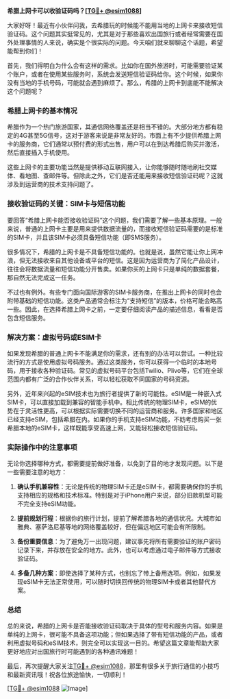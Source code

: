 **希腊上网卡可以收验证码吗？[[TG💪+ @esim1088](https://t.me/s/esim1088)]**

大家好呀！最近有小伙伴问我，去希腊玩的时候能不能用当地的上网卡来接收短信验证码。这个问题其实挺常见的，尤其是对于那些喜欢出国旅行或者经常需要在国外处理事情的人来说，确实是个很实际的问题。今天咱们就来聊聊这个话题，希望能帮到你们！

首先，我们得明白为什么会有这样的需求。比如你在国外旅游时，可能需要验证某个账户，或者在使用某些服务时，系统会发送短信验证码给你。这个时候，如果你没有当地的手机号码，可能就会遇到麻烦了。那么，希腊的上网卡到底能不能解决这个问题呢？

### 希腊上网卡的基本情况

希腊作为一个热门旅游国家，其通信网络覆盖还是相当不错的。大部分地方都有稳定的4G甚至5G信号，这对于游客来说是非常友好的。市面上有不少提供希腊上网卡的服务商，它们通常以预付费的形式出售，用户可以在到达希腊后购买并激活，然后直接插入手机使用。

这些上网卡的主要功能当然是提供移动互联网接入，让你能够随时随地刷社交媒体、看地图、查邮件等。但除此之外，它们是否还能用来接收短信验证码呢？这就涉及到运营商的技术支持问题了。

### 接收验证码的关键：SIM卡与短信功能

要回答“希腊上网卡能否接收验证码”这个问题，我们需要了解一些基本原理。一般来说，普通的上网卡主要是用来提供数据流量的，而接收短信验证码需要的是标准的SIM卡，并且该SIM卡必须具备短信功能（即SMS服务）。

很多情况下，希腊的上网卡是不具备短信功能的。也就是说，虽然它能让你上网冲浪，但无法接收来自其他设备或平台的短信。这是因为运营商为了简化产品设计，往往会将数据流量和短信功能分开售卖。如果你买的上网卡只是单纯的数据套餐，那自然无法完成这一任务。

不过也有例外。有些专门面向国际游客的SIM卡服务商，在推出上网卡的同时也会附带基础的短信功能。这类产品通常会标注为“支持短信”的版本，价格可能会略高一些。因此，在选择希腊上网卡之前，一定要仔细阅读产品的描述信息，看看是否包含短信服务。

### 解决方案：虚拟号码或ESIM卡

如果发现希腊的普通上网卡不能满足你的需求，还有别的办法可以尝试。一种比较流行的方式是使用虚拟号码服务。通过这类服务，你可以获得一个临时的本地号码，用于接收各种验证码。常见的虚拟号码平台包括Twilio、Plivo等，它们在全球范围内都有广泛的合作伙伴关系，可以轻松获取不同国家的号码资源。

另外，近年来兴起的eSIM技术也为旅行者提供了新的可能性。eSIM是一种嵌入式SIM卡，可以直接加载到兼容的智能手机中。相比传统的物理SIM卡，eSIM的优势在于灵活性更高，可以根据实际需要切换不同的运营商和服务。许多国家和地区已经支持eSIM，包括希腊在内。如果你的手机支持eSIM功能，不妨考虑购买一张希腊本地的eSIM卡，这样既能享受高速上网，又能轻松接收短信验证码。

### 实际操作中的注意事项

无论你选择哪种方式，都需要提前做好准备，以免到了目的地才发现问题。以下是一些需要注意的地方：

1. **确认手机兼容性**：无论是传统的物理SIM卡还是eSIM卡，都需要确保你的手机支持相应的规格和技术标准。特别是对于iPhone用户来说，部分旧款机型可能不完全支持eSIM功能。

2. **提前规划行程**：根据你的旅行计划，提前了解希腊各地的通信状况。大城市如雅典、塞萨洛尼基等地的网络覆盖较好，但在偏远地区可能会有所限制。

3. **备份重要信息**：为了避免万一出现问题，建议事先将所有需要验证的账户密码记录下来，并存放在安全的地方。此外，也可以考虑通过电子邮件等方式接收验证码。

4. **多备几种方案**：即使选择了某种方式，也别忘了带上备用选项。例如，如果发现eSIM卡无法正常使用，可以随时切换回传统的物理SIM卡或者其他替代方案。

### 总结

总的来说，希腊的上网卡是否能接收验证码取决于具体的型号和服务内容。如果是单纯的上网卡，很可能不具备这项功能；但如果选择了带有短信功能的产品，或者利用虚拟号码和eSIM技术，则完全可以实现这一目的。希望这篇文章能帮助大家更好地应对出国旅行时可能遇到的各种通讯难题！

最后，再次提醒大家关注[TG💪+ @esim1088](https://t.me/s/esim1088)，那里有很多关于旅行通信的小技巧和最新资讯哦！祝各位旅途愉快，一切顺利！

[[TG💪+ @esim1088](https://t.me/s/esim1088) ![Image](https://i.postimg.cc/4NQfJmqS/Snipaste-2025-05-13-00-14-12.png)]